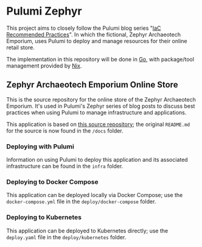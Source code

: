 # Pulumi Zephyr
This project aims to closely follow the Pulumi blog series "[IaC Recommended Practices](https://www.pulumi.com/blog/iac-recommended-practices-code-organization-and-stacks/)".
In which the fictional, Zephyr Archaeotech Emporium, uses Pulumi to deploy and manage resources
for their online retail store.

The implementation in this repository will be done in [Go](https://golang.org/), with package/tool
management provided by [Nix](https://nixos.org/).

## Zephyr Archaeotech Emporium Online Store

This is the source repository for the online store of the Zephyr Archaeotech Emporium. It's used in Pulumi's Zephyr series of blog posts to discuss best practices when using Pulumi to manage infrastructure and applications.

This application is based on [this source repository](https://github.com/aws-containers/retail-store-sample-app); the original `README.md` for the source is now found in the `/docs` folder.

### Deploying with Pulumi

Information on using Pulumi to deploy this application and its associated infrastructure can be found in the `infra` folder.

### Deploying to Docker Compose

This application can be deployed locally via Docker Compose; use the `docker-compose.yml` file in the `deploy/docker-compose` folder.

### Deploying to Kubernetes

This application can be deployed to Kubernetes directly; use the `deploy.yaml` file in the `deploy/kubernetes` folder.
